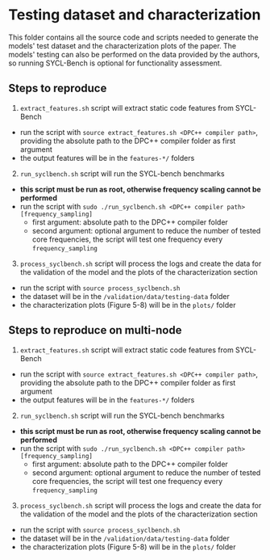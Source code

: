# Testing dataset and characterization
This folder contains all the source code and scripts needed to generate the models' test dataset and the characterization plots of the paper.
The models' testing can also be performed on the data provided by the authors, so running SYCL-Bench is optional for functionality assessment.

## Steps to reproduce
1. `extract_features.sh` script will extract static code features from SYCL-Bench 
  - run the script with `source extract_features.sh <DPC++ compiler path>`, providing the absolute path to the DPC++ compiler folder as first argument
  - the output features will be in the `features-*/` folders
2. `run_syclbench.sh` script will run the SYCL-bench benchmarks
  - **this script must be run as root, otherwise frequency scaling cannot be performed**
  - run the script with `sudo ./run_syclbench.sh <DPC++ compiler path> [frequency_sampling]`
    - first argument: absolute path to the DPC++ compiler folder
    - second argument: optional argument to reduce the number of tested core frequencies, the script will test one frequency every `frequency_sampling`
3. `process_syclbench.sh` script will process the logs and create the data for the validation of the model and the plots of the characterization section
  - run the script with `source process_syclbench.sh`
  - the dataset will be in the `/validation/data/testing-data` folder
  - the characterization plots (Figure 5-8) will be in the `plots/` folder
## Steps to reproduce on multi-node
1. `extract_features.sh` script will extract static code features from SYCL-Bench 
  - run the script with `source extract_features.sh <DPC++ compiler path>`, providing the absolute path to the DPC++ compiler folder as first argument
  - the output features will be in the `features-*/` folders
2. `run_syclbench.sh` script will run the SYCL-bench benchmarks
  - **this script must be run as root, otherwise frequency scaling cannot be performed**
  - run the script with `sudo ./run_syclbench.sh <DPC++ compiler path> [frequency_sampling]`
    - first argument: absolute path to the DPC++ compiler folder
    - second argument: optional argument to reduce the number of tested core frequencies, the script will test one frequency every `frequency_sampling`
3. `process_syclbench.sh` script will process the logs and create the data for the validation of the model and the plots of the characterization section
  - run the script with `source process_syclbench.sh`
  - the dataset will be in the `/validation/data/testing-data` folder
  - the characterization plots (Figure 5-8) will be in the `plots/` folder
